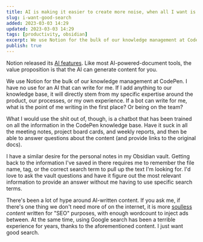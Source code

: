```yaml
---
title: AI is making it easier to create more noise, when all I want is good search
slug: i-want-good-search
added: 2023-03-03 14:29
updated: 2023-03-03 14:29
tags: [productivity, obsidian]
excerpt: We use Notion for the bulk of our knowledge management at CodePen. I have no use for an AI that can write for me.
publish: true
---
```


Notion released its [AI features](https://www.notion.so/product/ai). Like most AI-powered-document tools, the value proposition is that the AI can generate content for you. 

We use Notion for the bulk of our knowledge management at CodePen. I have no use for an AI that can write for me. If I add anything to our knowledge base, it will directly stem from my specific expertise around the product, our processes, or my own experience. If a bot can write for me, what is the point of me writing in the first place? Or being on the team?

What I would use the shit out of, though, is a chatbot that has been trained on all the information in the CodePen knowledge base. Have it suck in all the meeting notes, project board cards, and weekly reports, and then be able to answer questions about the content (and provide links to the original docs).

I have a similar desire for the personal notes in my Obsidian vault. Getting back to the information I've saved in there requires me to remember the file name, tag, or the correct search term to pull up the text I'm looking for. I'd love to ask the vault questions and have it figure out the most relevant information to provide an answer without me having to use specific search terms. 

There's been a lot of hype around AI-written content. If you ask me, if there's one thing we don't need more of on the internet, it is more [soulless](https://ia.net/topics/the-end-of-writing-ia-on-ai) *content* written for "SEO" purposes, with enough wordcount to inject ads between. At the same time, using Google search has been a terrible experience for years, thanks to the aforementioned content. I just want good search.








